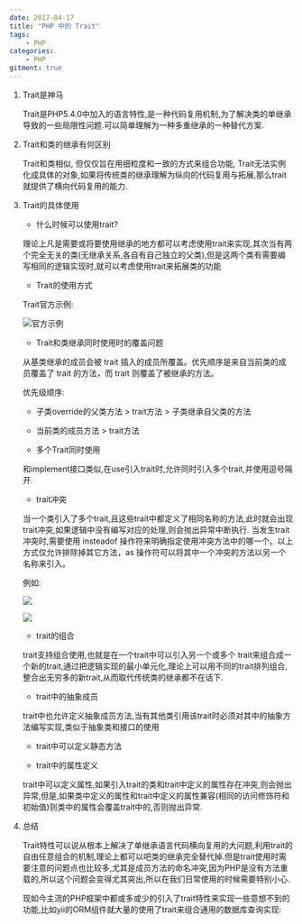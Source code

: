 ```yaml
---
date: 2017-04-17
title: "PHP 中的 Trait"
tags:
    - PHP
categories:
    - PHP
gitment: true
---
```


1. Trait是神马

	Trait是PHP5.4.0中加入的语言特性,是一种代码复用机制,为了解决类的单继承导致的一些局限性问题.可以简单理解为一种多重继承的一种替代方案.
2. Trait和类的继承有何区别

	Trait和类相似, 但仅仅旨在用细粒度和一致的方式来组合功能, Trait无法实例化成具体的对象,如果将传统类的继承理解为纵向的代码复用与拓展,那么trait就提供了横向代码复用的能力.3. Trait的具体使用

	* 什么时候可以使用trait?

	理论上凡是需要或将要使用继承的地方都可以考虑使用trait来实现,其次当有两个完全无关的类(无继承关系,各自有自己独立的父类),但是这两个类有需要编写相同的逻辑实现时,就可以考虑使用trait来拓展类的功能

	* Trait的使用方式

	Trait官方示例:    ![官方示例](http://oojbdbtdp.bkt.clouddn.com/%E5%B1%8F%E5%B9%95%E5%BF%AB%E7%85%A7%202017-04-17%2015.29.26.png)
	* Trait和类继承同时使用时的覆盖问题

	从基类继承的成员会被 trait 插入的成员所覆盖。优先顺序是来自当前类的成员覆盖了 trait 的方法，而 trait 则覆盖了被继承的方法。
	优先级顺序:
	* 子类override的父类方法 > trait方法 > 子类继承自父类的方法
	
	* 当前类的成员方法 > trait方法

	* 多个Trait同时使用

	和implement接口类似,在use引入trait时,允许同时引入多个trait,并使用逗号隔开.	* trait冲突

	当一个类引入了多个trait,且这些trait中都定义了相同名称的方法,此时就会出现trait冲突,如果逻辑中没有编写对应的处理,则会抛出异常中断执行.当发生trait冲突时,需要使用 insteadof 操作符来明确指定使用冲突方法中的哪一个。以上方式仅允许排除掉其它方法，as 操作符可以将其中一个冲突的方法以另一个名称来引入。
	例如:    ![](http://oojbdbtdp.bkt.clouddn.com/%E5%B1%8F%E5%B9%95%E5%BF%AB%E7%85%A7%202017-04-17%2015.32.12.png)

    ![](http://oojbdbtdp.bkt.clouddn.com/%E5%B1%8F%E5%B9%95%E5%BF%AB%E7%85%A7%202017-04-17%2015.32.20.png)

	* trait的组合

	trait支持组合使用,也就是在一个trait中可以引入另一个或多个 trait来组合成一个新的trait,通过把逻辑实现的最小单元化,理论上可以用不同的trait排列组合,整合出无穷多的新trait,从而取代传统类的继承都不在话下.	* trait中的抽象成员

	trait中也允许定义抽象成员方法,当有其他类引用该trait时必须对其中的抽象方法编写实现,类似于抽象类和接口的使用

	* trait中可以定义静态方法

	* trait中的属性定义

	trait中可以定义属性,如果引入trait的类和trait中定义的属性存在冲突,则会抛出异常,但是,如果类中定义的属性和trait中定义的属性兼容(相同的访问修饰符和初始值)则类中的属性会覆盖trait中的,否则抛出异常.
4. 总结

	Trait特性可以说从根本上解决了单继承语言代码横向复用的大问题,利用trait的自由任意组合的机制,理论上都可以吧类的继承完全替代掉.但是trait使用时需要注意的问题点也比较多,尤其是成员方法的命名冲突,因为PHP是没有方法重载的,所以这个问题会变得尤其突出,所以在我们日常使用的时候需要特别小心.
	现如今主流的PHP框架中都或多或少的引入了trait特性来实现一些意想不到的功能,比如yii的ORM组件就大量的使用了trait来组合通用的数据库查询实现: